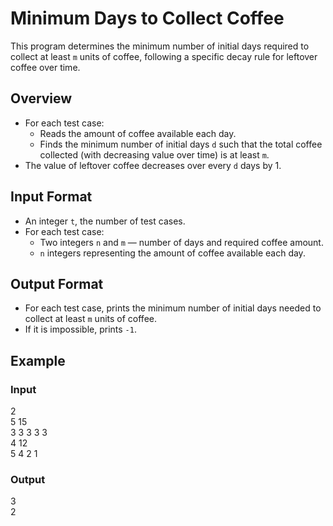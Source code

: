 # Minimum Days to Collect Coffee

This program determines the minimum number of initial days required to collect at least `m` units of coffee, following a specific decay rule for leftover coffee over time.

## Overview

- For each test case:
  - Reads the amount of coffee available each day.
  - Finds the minimum number of initial days `d` such that the total coffee collected (with decreasing value over time) is at least `m`.
- The value of leftover coffee decreases over every `d` days by 1.

## Input Format

- An integer `t`, the number of test cases.
- For each test case:
  - Two integers `n` and `m` — number of days and required coffee amount.
  - `n` integers representing the amount of coffee available each day.

## Output Format

- For each test case, prints the minimum number of initial days needed to collect at least `m` units of coffee.
- If it is impossible, prints `-1`.

## Example

### Input
2  
5 15  
3 3 3 3 3  
4 12  
5 4 2 1  

### Output
3  
2  